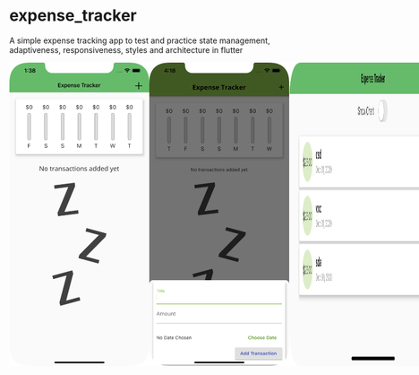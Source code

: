 # expense_tracker

A simple expense tracking app to test and practice state management, adaptiveness, responsiveness, styles and architecture in flutter

<div style="display:flex">
    <img src="/Screenshots/1.png" alt="Screenshot" width="250">
    <img src="/Screenshots/3.png" alt="Screenshot" width="250">
    <img src="/Screenshots/4.png" alt="Screenshot" width="300">
    <img src="/Screenshots/5.png" alt="Screenshot" width="300">
    <img src="/Screenshots/6.png" alt="Screenshot" width="250">
    <img src="/Screenshots/7.png" alt="Screenshot" width="250">
    <img src="/Screenshots/8.png" alt="Screenshot" width="250">
    <img src="/Screenshots/9.png" alt="Screenshot" width="250">
    <img src="/Screenshots/10.png" alt="Screenshot" width="250">
    <img src="/Screenshots/11.png" alt="Screenshot" width="250">
    <img src="/Screenshots/12.png" alt="Screenshot" width="250">
</div>